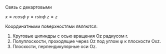 Связь с декартовыми

$x=rcos \phi$
$y=rsin \phi$
$z=z$

Координатными поверхностями являются: 
1. Круговые цилиндры с осью вращения Oz радиусом r. 
2. Полуплоскости, проходящие через Oz под углом φ к плоскости Oxz.
3. Плоскости, перпендикулярные оси Oz.